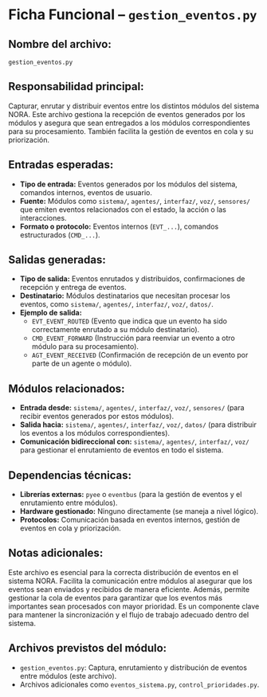 # Ficha Funcional – `gestion_eventos.py`

## Nombre del archivo:
`gestion_eventos.py`

## Responsabilidad principal:
Capturar, enrutar y distribuir eventos entre los distintos módulos del sistema NORA. Este archivo gestiona la recepción de eventos generados por los módulos y asegura que sean entregados a los módulos correspondientes para su procesamiento. También facilita la gestión de eventos en cola y su priorización.

## Entradas esperadas:
- **Tipo de entrada:** Eventos generados por los módulos del sistema, comandos internos, eventos de usuario.
- **Fuente:** Módulos como `sistema/`, `agentes/`, `interfaz/`, `voz/`, `sensores/` que emiten eventos relacionados con el estado, la acción o las interacciones.
- **Formato o protocolo:** Eventos internos (`EVT_...`), comandos estructurados (`CMD_...`).

## Salidas generadas:
- **Tipo de salida:** Eventos enrutados y distribuidos, confirmaciones de recepción y entrega de eventos.
- **Destinatario:** Módulos destinatarios que necesitan procesar los eventos, como `sistema/`, `agentes/`, `interfaz/`, `voz/`, `datos/`.
- **Ejemplo de salida:**
  - `EVT_EVENT_ROUTED` (Evento que indica que un evento ha sido correctamente enrutado a su módulo destinatario).
  - `CMD_EVENT_FORWARD` (Instrucción para reenviar un evento a otro módulo para su procesamiento).
  - `AGT_EVENT_RECEIVED` (Confirmación de recepción de un evento por parte de un agente o módulo).

## Módulos relacionados:
- **Entrada desde:** `sistema/`, `agentes/`, `interfaz/`, `voz/`, `sensores/` (para recibir eventos generados por estos módulos).
- **Salida hacia:** `sistema/`, `agentes/`, `interfaz/`, `voz/`, `datos/` (para distribuir los eventos a los módulos correspondientes).
- **Comunicación bidireccional con:** `sistema/`, `agentes/`, `interfaz/`, `voz/` para gestionar el enrutamiento de eventos en todo el sistema.

## Dependencias técnicas:
- **Librerías externas:** `pyee` o `eventbus` (para la gestión de eventos y el enrutamiento entre módulos).
- **Hardware gestionado:** Ninguno directamente (se maneja a nivel lógico).
- **Protocolos:** Comunicación basada en eventos internos, gestión de eventos en cola y priorización.

## Notas adicionales:
Este archivo es esencial para la correcta distribución de eventos en el sistema NORA. Facilita la comunicación entre módulos al asegurar que los eventos sean enviados y recibidos de manera eficiente. Además, permite gestionar la cola de eventos para garantizar que los eventos más importantes sean procesados con mayor prioridad. Es un componente clave para mantener la sincronización y el flujo de trabajo adecuado dentro del sistema.

## Archivos previstos del módulo:
- `gestion_eventos.py`: Captura, enrutamiento y distribución de eventos entre módulos (este archivo).
- Archivos adicionales como `eventos_sistema.py`, `control_prioridades.py`.
